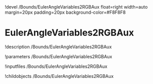 <!-- MOOSE Object Documentation Stub: Remove this when content is added. -->!devel /Bounds/EulerAngleVariables2RGBAux float=right width=auto margin=20px padding=20px background-color=#F8F8F8


# EulerAngleVariables2RGBAux
!description /Bounds/EulerAngleVariables2RGBAux

!parameters /Bounds/EulerAngleVariables2RGBAux

!inputfiles /Bounds/EulerAngleVariables2RGBAux

!childobjects /Bounds/EulerAngleVariables2RGBAux
